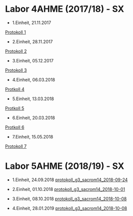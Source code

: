


# Labor 4AHME (2017/18) - SX

*   1.Einheit, 21.11.2017 

  [Protokoll 1](sacrom14/LaborprotokollUE1.md)
  
  
*   2.Einheit, 28.11.2017  

   [Protokoll 2](https://github.com/HTLMechatronics/m14-la1-sx/blob/sacrom14/sacrom14/LaborprotokollUE2.md)


*   3.Einheit, 05.12.2017

   [Protokoll 3](sacrom14/LaborprotokollUE3.md)
  
  
*   4.Einheit, 06.03.2018

   [Protkoll 4](sacrom14/LaborprotokollUE4.md)
  
*   5.Einheit, 13.03.2018

   [Protkoll 5](sacrom14/LaborprotokollUE5.md)

*   6.Einheit, 20.03.2018

   [Protkoll 6](https://github.com/HTLMechatronics/m14-la1-sx/blob/sacrom14/sacrom14/LaborprotokollUE6.md)
  
*   7.Einheit, 15.05.2018

   [Protokoll 7](https://github.com/HTLMechatronics/m14-la1-sx/blob/sacrom14/sacrom14/LaborprotokollUe7.md)


# Labor 5AHME (2018/19) - SX  
  
*   1.Einheit, 24.09.2018
   [protokoll_g3_sacrom14_2018-09-24](https://github.com/HTLMechatronics/m14-la1-sx/blob/sacrom14/sacrom14/protokoll_g3_sacrom14_2018-09-24.md)
   
  
*   2.Einheit, 01.10.2018
   [protokoll_g3_sacrom14_2018-10-01](https://github.com/HTLMechatronics/m14-la1-sx/blob/sacrom14/sacrom14/protokoll_g3_sacrom14_2018-10-01.md)
   
   
*   3.Einheit, 08.10.2018
   [protokoll_g3_sacrom14_2018-10-08](https://github.com/HTLMechatronics/m14-la1-sx/blob/sacrom14/sacrom14/protokoll_g3_sacrom14_2018-10-08.md)

   
*   4.Einheit, 28.01.2019
   [protokoll_g3_sacrom14_2018-10-08](https://github.com/HTLMechatronics/m14-la1-sx/blob/sacrom14/sacrom14/protokoll_g3_sacrom14_2019-01-28.md)
    
